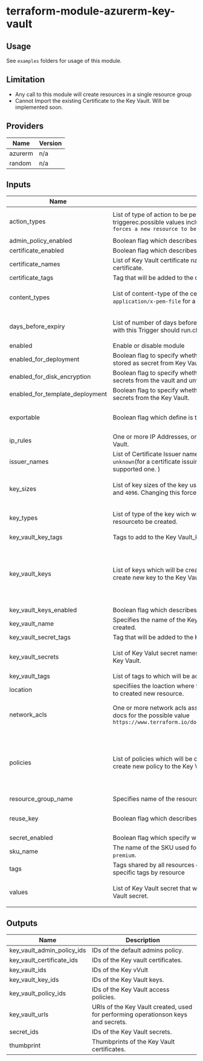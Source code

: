 # terraform-module-azurerm-key-vault

## Usage
See `examples` folders for usage of this module.

## Limitation

- Any call to this module will create resources in a single resource group
- Cannot Import the existing Certificate to the Key Vault. Will be implemented soon.

<!-- BEGINNING OF PRE-COMMIT-TERRAFORM DOCS HOOK -->
## Providers

| Name | Version |
|------|---------|
| azurerm | n/a |
| random | n/a |

## Inputs

| Name | Description | Type | Default | Required |
|------|-------------|------|---------|:-----:|
| action\_types | List of type of action to be performed when the lifetime trigger is triggerec.possible values include `Autorenew` & `EmailContacts. changing this forces a new resource to be created.` | `list(string)` | <pre>[<br>  ""<br>]</pre> | no |
| admin\_policy\_enabled | Boolean flag which describes whether to enable the default admin policy or not. | `bool` | `false` | no |
| certificate\_enabled | Boolean flag which describes whether to  enable the Key Vault certificate or not. | `bool` | `false` | no |
| certificate\_names | List of Key Vault certificate names. Changing will force to create new Key Vault certificate. | `list(string)` | `[]` | no |
| certificate\_tags | Tag that will be added to the certificate. | `map` | `{}` | no |
| content\_types | List of  content-type of the certificate, such as `application/x-pkcs12` for a PFX or `application/x-pem-file` for a PEM. | `list(string)` | <pre>[<br>  ""<br>]</pre> | no |
| days\_before\_expiry | List of number of days before the certificate expires that the action associated with this Trigger should run.changing this forces a new resource to be created. | `list(number)` | <pre>[<br>  30<br>]</pre> | no |
| enabled | Enable or disable module | `bool` | `true` | no |
| enabled\_for\_deployment | Boolean flag to specify whether Azure VM's are permitted to retrive certificate stored as secret from Key Vault. | `bool` | `false` | no |
| enabled\_for\_disk\_encryption | Boolean flag to specify whether Azure Disk Encryption is permitted to retrieve secrets from the vault and unwrap keys. | `bool` | `false` | no |
| enabled\_for\_template\_deployment | Boolean flag to specify whether Azure Resource Manager is permitted to retrieve secrets from the Key Vault. | `bool` | `false` | no |
| exportable | Boolean flag which define is this Certificate Exportable or not. | `list(bool)` | <pre>[<br>  false<br>]</pre> | no |
| ip\_rules | One or more IP Addresses, or CIDR Blocks which should be able to access the Key Vault. | `list(string)` | `[]` | no |
| issuer\_names | List of Certificate Issuer names. Possible values ( `Self`(for self-signed) or `unknown`(for a certificate issuing authority like Let's Encrypt and Azure direct supported one. ) | `list(string)` | `[]` | no |
| key\_sizes | List of key sizes of the key used to create certificate. Possible values include `2048` and `4096`. Changing this forces a new resource to be created. | `list(string)` | <pre>[<br>  ""<br>]</pre> | no |
| key\_types | List of type of the key wich will be created such as `RSA`. changing this forces a new resourceto be created. | `list(string)` | <pre>[<br>  ""<br>]</pre> | no |
| key\_vault\_key\_tags | Tags to add to the Key Vault\_key | `map` | `{}` | no |
| key\_vault\_keys | List of keys which will be created for the Key Vault. Changing this will force to create new key to the Key Vault. | <pre>list(object({<br>    name     = string<br>    key_type = string<br>    key_size = string<br>    key_opts = list(string)<br>    curve    = string<br>  }))</pre> | `[]` | no |
| key\_vault\_keys\_enabled | Boolean flag which describes whether to enable to Key Vault keys or not. | `bool` | `false` | no |
| key\_vault\_name | Specifies the name of the Key Vault. Changing this forces a new resource to be created. | `string` | `""` | no |
| key\_vault\_secret\_tags | Tag that will be added to the Key Vault secret | `map` | `{}` | no |
| key\_vault\_secrets | List of Key Valut secret names. Changing this will force to create new secret in the Key Vault. | `list(string)` | <pre>[<br>  ""<br>]</pre> | no |
| key\_vault\_tags | List of tags to which will be added to the Key Vault. | `map` | `{}` | no |
| location | specifiies the loaction where the Key Vault will be created. changing this will force to created new resource. | `string` | `""` | no |
| network\_acls | One or more network acls associated to the Key Vault. Please check the terraform docs for the possible value `https://www.terraform.io/docs/providers/azurerm/r/key_vault_certificate.html` | `list(object({ bypass = string, default_action = string, ip_rules = list(string), virtual_network_subnet_ids = list(string) }))` | `[]` | no |
| policies | List of policies which will be created for the Key Vault. Changing this will force to create new policy to the Key Vault. | <pre>list(object({<br>    tenant_id               = string<br>    object_id               = string<br>    key_permissions         = list(string)<br>    secret_permissions      = list(string)<br>    certificate_permissions = list(string)<br>  }))</pre> | `[]` | no |
| resource\_group\_name | Specifies name of the resource group in which the rsource will be created. | `string` | `""` | no |
| reuse\_key | Boolean flag which describes whether to use the existing key again or not | `list(bool)` | <pre>[<br>  false<br>]</pre> | no |
| secret\_enabled | Boolean flag which specify whether to create the secret in the key valut or not. | `bool` | `false` | no |
| sku\_name | The name of the SKU used for the Key Vault. Possible values are `standard` and `premium`. | `string` | `"standard"` | no |
| tags | Tags shared by all resources of this module. Will be merged with any other specific tags by resource | `map` | `{}` | no |
| values | List of Key Vault secret that will cretaed. changing this will force to create new Key Vault secret. | `list(string)` | <pre>[<br>  ""<br>]</pre> | no |

## Outputs

| Name | Description |
|------|-------------|
| key\_vault\_admin\_policy\_ids | IDs of the default admins policy. |
| key\_vault\_certificate\_ids | IDs of the Key vault certificates. |
| key\_vault\_ids | IDs of the Key vVult |
| key\_vault\_key\_ids | IDs of the Key Vault keys. |
| key\_vault\_policy\_ids | IDs of the Key Vault access policies. |
| key\_vault\_urls | URIs of the Key Vault created, used for performing operationson keys and secrets. |
| secret\_ids | IDs of the Key Vault secrets. |
| thumbprint | Thumbprints of the Key Vault certificates. |

<!-- END OF PRE-COMMIT-TERRAFORM DOCS HOOK -->
